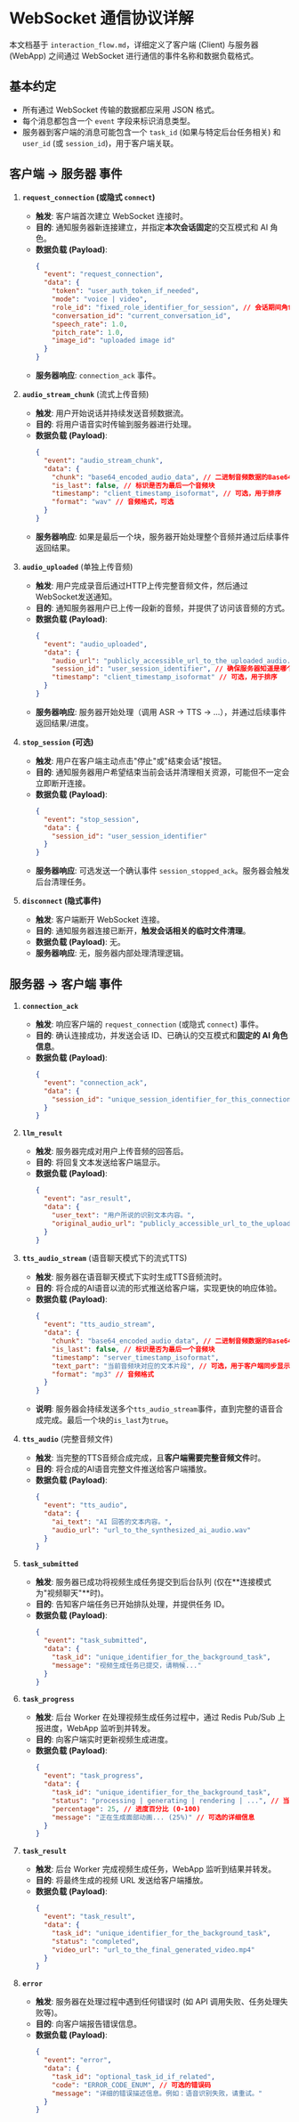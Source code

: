 # WebSocket 通信协议详解

本文档基于 `interaction_flow.md`，详细定义了客户端 (Client) 与服务器 (WebApp) 之间通过 WebSocket 进行通信的事件名称和数据负载格式。

## 基本约定

*   所有通过 WebSocket 传输的数据都应采用 JSON 格式。
*   每个消息都包含一个 `event` 字段来标识消息类型。
*   服务器到客户端的消息可能包含一个 `task_id` (如果与特定后台任务相关) 和 `user_id` (或 `session_id`)，用于客户端关联。

## 客户端 -> 服务器 事件

1.  **`request_connection` (或隐式 `connect`)**
    *   **触发**: 客户端首次建立 WebSocket 连接时。
    *   **目的**: 通知服务器新连接建立，并指定**本次会话固定**的交互模式和 AI 角色。
    *   **数据负载 (Payload)**: 
        ```json
        {
          "event": "request_connection", 
          "data": {
            "token": "user_auth_token_if_needed", 
            "mode": "voice | video", 
            "role_id": "fixed_role_identifier_for_session", // 会话期间角色固定
            "conversation_id": "current_conversation_id",
            "speech_rate": 1.0, 
            "pitch_rate": 1.0, 
            "image_id": "uploaded image id"
          }
        }
        ```
    *   **服务器响应**: `connection_ack` 事件。

2.  **`audio_stream_chunk`** (流式上传音频)
    *   **触发**: 用户开始说话并持续发送音频数据流。
    *   **目的**: 将用户语音实时传输到服务器进行处理。
    *   **数据负载 (Payload)**:
        ```json
        {
          "event": "audio_stream_chunk",
          "data": {
            "chunk": "base64_encoded_audio_data", // 二进制音频数据的Base64编码
            "is_last": false, // 标识是否为最后一个音频块
            "timestamp": "client_timestamp_isoformat", // 可选，用于排序
            "format": "wav" // 音频格式，可选
          }
        }
        ```
    *   **服务器响应**: 如果是最后一个块，服务器开始处理整个音频并通过后续事件返回结果。

3.  **`audio_uploaded`** (单独上传音频)
    *   **触发**: 用户完成录音后通过HTTP上传完整音频文件，然后通过WebSocket发送通知。
    *   **目的**: 通知服务器用户已上传一段新的音频，并提供了访问该音频的方式。
    *   **数据负载 (Payload)**:
        ```json
        {
          "event": "audio_uploaded",
          "data": {
            "audio_url": "publicly_accessible_url_to_the_uploaded_audio.wav", // 由 HTTP 上传接口返回
            "session_id": "user_session_identifier", // 确保服务器知道是哪个用户的音频
            "timestamp": "client_timestamp_isoformat" // 可选，用于排序
          }
        }
        ```
    *   **服务器响应**: 服务器开始处理（调用 ASR -> TTS -> ...），并通过后续事件返回结果/进度。

4.  **`stop_session` (可选)**
    *   **触发**: 用户在客户端主动点击"停止"或"结束会话"按钮。
    *   **目的**: 通知服务器用户希望结束当前会话并清理相关资源，可能但不一定会立即断开连接。
    *   **数据负载 (Payload)**:
        ```json
        {
          "event": "stop_session",
          "data": {
            "session_id": "user_session_identifier"
          }
        }
        ```
    *   **服务器响应**: 可选发送一个确认事件 `session_stopped_ack`。服务器会触发后台清理任务。

5.  **`disconnect` (隐式事件)**
    *   **触发**: 客户端断开 WebSocket 连接。
    *   **目的**: 通知服务器连接已断开，**触发会话相关的临时文件清理**。
    *   **数据负载 (Payload)**: 无。
    *   **服务器响应**: 无，服务器内部处理清理逻辑。

## 服务器 -> 客户端 事件

1.  **`connection_ack`**
    *   **触发**: 响应客户端的 `request_connection` (或隐式 `connect`) 事件。
    *   **目的**: 确认连接成功，并发送会话 ID、已确认的交互模式和**固定的 AI 角色信息**。
    *   **数据负载 (Payload)**:
        ```json
        {
          "event": "connection_ack",
          "data": {
            "session_id": "unique_session_identifier_for_this_connection",
          }
        }
        ```

2.  **`llm_result`**
    *   **触发**: 服务器完成对用户上传音频的回答后。
    *   **目的**: 将回复文本发送给客户端显示。
    *   **数据负载 (Payload)**:
        ```json
        {
          "event": "asr_result",
          "data": {
            "user_text": "用户所说的识别文本内容。",
            "original_audio_url": "publicly_accessible_url_to_the_uploaded_audio.wav" // 用于客户端关联
          }
        }
        ```

3.  **`tts_audio_stream`** (语音聊天模式下的流式TTS)
    *   **触发**: 服务器在语音聊天模式下实时生成TTS音频流时。
    *   **目的**: 将合成的AI语音以流的形式推送给客户端，实现更快的响应体验。
    *   **数据负载 (Payload)**:
        ```json
        {
          "event": "tts_audio_stream",
          "data": {
            "chunk": "base64_encoded_audio_data", // 二进制音频数据的Base64编码
            "is_last": false, // 标识是否为最后一个音频块
            "timestamp": "server_timestamp_isoformat",
            "text_part": "当前音频块对应的文本片段", // 可选，用于客户端同步显示文本
            "format": "mp3" // 音频格式
          }
        }
        ```
    *   **说明**: 服务器会持续发送多个`tts_audio_stream`事件，直到完整的语音合成完成。最后一个块的`is_last`为`true`。

4.  **`tts_audio`** (完整音频文件)
    *   **触发**: 当完整的TTS音频合成完成，且**客户端需要完整音频文件**时。
    *   **目的**: 将合成的AI语音完整文件推送给客户端播放。
    *   **数据负载 (Payload)**:
        ```json
        {
          "event": "tts_audio",
          "data": {
            "ai_text": "AI 回答的文本内容。", 
            "audio_url": "url_to_the_synthesized_ai_audio.wav"
          }
        }
        ```

5.  **`task_submitted`**
    *   **触发**: 服务器已成功将视频生成任务提交到后台队列 (仅在**连接模式为"视频聊天"**时)。
    *   **目的**: 告知客户端任务已开始排队处理，并提供任务 ID。
    *   **数据负载 (Payload)**:
        ```json
        {
          "event": "task_submitted",
          "data": {
            "task_id": "unique_identifier_for_the_background_task",
            "message": "视频生成任务已提交，请稍候..."
          }
        }
        ```

6.  **`task_progress`**
    *   **触发**: 后台 Worker 在处理视频生成任务过程中，通过 Redis Pub/Sub 上报进度，WebApp 监听到并转发。
    *   **目的**: 向客户端实时更新视频生成进度。
    *   **数据负载 (Payload)**:
        ```json
        {
          "event": "task_progress",
          "data": {
            "task_id": "unique_identifier_for_the_background_task",
            "status": "processing | generating | rendering | ...", // 当前状态描述
            "percentage": 25, // 进度百分比 (0-100)
            "message": "正在生成面部动画... (25%)" // 可选的详细信息
          }
        }
        ```

7.  **`task_result`**
    *   **触发**: 后台 Worker 完成视频生成任务，WebApp 监听到结果并转发。
    *   **目的**: 将最终生成的视频 URL 发送给客户端播放。
    *   **数据负载 (Payload)**:
        ```json
        {
          "event": "task_result",
          "data": {
            "task_id": "unique_identifier_for_the_background_task",
            "status": "completed",
            "video_url": "url_to_the_final_generated_video.mp4"
          }
        }
        ```

8.  **`error`**
    *   **触发**: 服务器在处理过程中遇到任何错误时 (如 API 调用失败、任务处理失败等)。
    *   **目的**: 向客户端报告错误信息。
    *   **数据负载 (Payload)**:
        ```json
        {
          "event": "error",
          "data": {
            "task_id": "optional_task_id_if_related",
            "code": "ERROR_CODE_ENUM", // 可选的错误码
            "message": "详细的错误描述信息。例如：语音识别失败，请重试。"
          }
        }
        ``` 